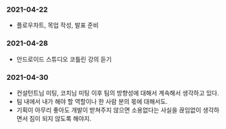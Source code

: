 ### 2021-04-22
* 플로우차트, 목업 작성, 발표 준비
 
### 2021-04-28
* 안드로이드 스튜디오 코틀린 강의 듣기

### 2021-04-30
* 컨설턴트님 미팅, 코치님 미팅 이후 팀의 방향성에 대해서 계속해서 생각하고 있다.
* 팀 내에서 내가 해야 할 역할이나 한 사람 분의 몫에 대해서도.
* 기획이 아무리 좋아도 개발이 받쳐주지 않으면 소용없다는 사실을 끊임없이 생각하면서 짐이 되지 않도록 해야지. 
